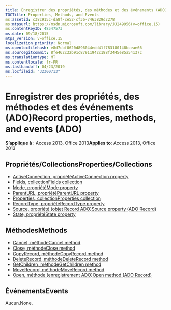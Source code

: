 ```yaml
---
title: Enregistrer des propriétés, des méthodes et des événements (ADO)
TOCTitle: Properties, Methods, and Events
ms:assetid: c38c915c-da8f-ce52-cf36-7463829d2278
ms:mtpsurl: https://msdn.microsoft.com/library/JJ249956(v=office.15)
ms:contentKeyID: 48547573
ms.date: 09/18/2015
mtps_version: v=office.15
localization_priority: Normal
ms.openlocfilehash: e8d7cbf0620d896044edd41f783180148bceae66
ms.sourcegitcommit: 8fe462c32b91c87911942c188f3445e85a54137c
ms.translationtype: MT
ms.contentlocale: fr-FR
ms.lasthandoff: 04/23/2019
ms.locfileid: "32300713"
---
```

# <a name="record-properties-methods-and-events-ado"></a><span data-ttu-id="f623a-102">Enregistrer des propriétés, des méthodes et des événements (ADO)</span><span class="sxs-lookup"><span data-stu-id="f623a-102">Record properties, methods, and events (ADO)</span></span>

<span data-ttu-id="f623a-103">**S’applique à** : Access 2013, Office 2013</span><span class="sxs-lookup"><span data-stu-id="f623a-103">**Applies to**: Access 2013, Office 2013</span></span>

## <a name="propertiescollections"></a><span data-ttu-id="f623a-104">Propriétés/Collections</span><span class="sxs-lookup"><span data-stu-id="f623a-104">Properties/Collections</span></span>

- [<span data-ttu-id="f623a-105">ActiveConnection, propriété</span><span class="sxs-lookup"><span data-stu-id="f623a-105">ActiveConnection property</span></span>](activeconnection-property-ado.md)
- [<span data-ttu-id="f623a-106">Fields, collection</span><span class="sxs-lookup"><span data-stu-id="f623a-106">Fields collection</span></span>](fields-collection-ado.md)
- [<span data-ttu-id="f623a-107">Mode, propriété</span><span class="sxs-lookup"><span data-stu-id="f623a-107">Mode property</span></span>](mode-property-ado.md)
- [<span data-ttu-id="f623a-108">ParentURL, propriété</span><span class="sxs-lookup"><span data-stu-id="f623a-108">ParentURL property</span></span>](parenturl-property-ado.md)
- [<span data-ttu-id="f623a-109">Properties, collection</span><span class="sxs-lookup"><span data-stu-id="f623a-109">Properties collection</span></span>](properties-collection-ado.md)
- [<span data-ttu-id="f623a-110">RecordType, propriété</span><span class="sxs-lookup"><span data-stu-id="f623a-110">RecordType property</span></span>](recordtype-property-ado.md)
- [<span data-ttu-id="f623a-111">Source, propriété (objet Record ADO)</span><span class="sxs-lookup"><span data-stu-id="f623a-111">Source property (ADO Record)</span></span>](source-property-ado-record.md)
- [<span data-ttu-id="f623a-112">State, propriété</span><span class="sxs-lookup"><span data-stu-id="f623a-112">State property</span></span>](state-property-ado.md)


## <a name="methods"></a><span data-ttu-id="f623a-113">Méthodes</span><span class="sxs-lookup"><span data-stu-id="f623a-113">Methods</span></span>

- [<span data-ttu-id="f623a-114">Cancel, méthode</span><span class="sxs-lookup"><span data-stu-id="f623a-114">Cancel method</span></span>](cancel-method-ado.md)
- [<span data-ttu-id="f623a-115">Close, méthode</span><span class="sxs-lookup"><span data-stu-id="f623a-115">Close method</span></span>](close-method-ado.md)
- [<span data-ttu-id="f623a-116">CopyRecord, méthode</span><span class="sxs-lookup"><span data-stu-id="f623a-116">CopyRecord method</span></span>](copyrecord-method-ado.md)
- [<span data-ttu-id="f623a-117">DeleteRecord, méthode</span><span class="sxs-lookup"><span data-stu-id="f623a-117">DeleteRecord method</span></span>](deleterecord-method-ado.md)
- [<span data-ttu-id="f623a-118">GetChildren, méthode</span><span class="sxs-lookup"><span data-stu-id="f623a-118">GetChildren method</span></span>](getchildren-method-ado.md)
- [<span data-ttu-id="f623a-119">MoveRecord, méthode</span><span class="sxs-lookup"><span data-stu-id="f623a-119">MoveRecord method</span></span>](moverecord-method-ado.md)
- [<span data-ttu-id="f623a-120">Open, méthode (enregistrement ADO)</span><span class="sxs-lookup"><span data-stu-id="f623a-120">Open method (ADO Record)</span></span>](open-method-ado-record.md)

## <a name="events"></a><span data-ttu-id="f623a-121">Événements</span><span class="sxs-lookup"><span data-stu-id="f623a-121">Events</span></span>

<span data-ttu-id="f623a-122">Aucun.</span><span class="sxs-lookup"><span data-stu-id="f623a-122">None.</span></span>

